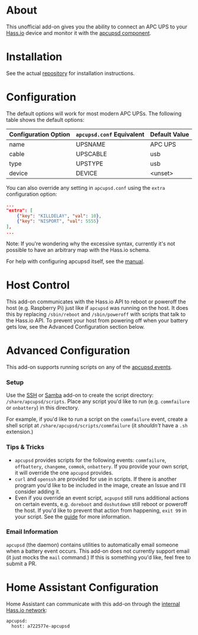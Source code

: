 # About

This unofficial add-on gives you the ability to connect an APC UPS to your [Hass.io](https://home-assistant.io/hassio/) device and monitor it with the [apcupsd component](https://home-assistant.io/components/apcupsd/).

# Installation

See the actual [repository](https://github.com/korylprince/hassio-apcupsd/) for installation instructions.

# Configuration

The default options will work for most modern APC UPSs. The following table shows the default options:

Configuration Option | `apcupsd.conf` Equivalent | Default Value
---------------------|---------------------------|--------------
name | UPSNAME | APC UPS
cable | UPSCABLE | usb
type | UPSTYPE | usb
device | DEVICE | \<unset\>

You can also override any setting in `apcupsd.conf` using the `extra` configuration option:

```json
...
"extra": [
    {"key": "KILLDELAY", "val": 10},
    {"key": "NISPORT", "val": 5555}
],
...
```

Note: If you're wondering why the excessive syntax, currently it's not possible to have an arbitrary map with the Hass.io schema.

For help with configuring apcupsd itself, see the [manual](http://www.apcupsd.com/manual/manual.html).

# Host Control

This add-on communicates with the Hass.io API to reboot or poweroff the host (e.g. Raspberry Pi) just like if `apcupsd` was running on the host. It does this by replacing `/sbin/reboot` and `/sbin/poweroff` with scripts that talk to the Hass.io API. To prevent your host from powering off when your battery gets low, see the Advanced Configuration section below.

# Advanced Configuration

This add-on supports running scripts on any of the [apcupsd events](http://www.apcupsd.com/manual/manual.html#customizing-event-handling).

### Setup

Use the [SSH](https://home-assistant.io/addons/ssh/) or [Samba](https://home-assistant.io/addons/samba/) add-on to create the script directory: `/share/apcupsd/scripts`. Place any script you'd like to run (e.g. `commfailure` or `onbattery`) in this directory.

For example, if you'd like to run a script on the `commfailure` event, create a shell script at `/share/apcupsd/scripts/commfailure` (it *shouldn't* have a `.sh` extension.)

### Tips & Tricks

* `apcupsd` provides scripts for the following events: `commfailure`, `offbattery`, `changeme`, `commok`, `onbattery`. If you provide your own script, it will override the one `apcupsd` provides.
* `curl` and `openssh` are provided for use in scripts. If there is another program you'd like to be included in the image, create an Issue and I'll consider adding it.
* Even if you override an event script, `acpupsd` still runs additional actions on certain events, e.g. `doreboot` and `doshutdown` still reboot or poweroff the host. If you'd like to prevent that action from happening, `exit 99` in your script. See the [guide](http://www.apcupsd.com/manual/manual.html#customizing-event-handling) for more information.

### Email Information

`apcupsd` (the daemon) contains utilities to automatically email someone when a battery event occurs. This add-on does not currently support email (it just mocks the `mail` command.) If this is something you'd like, feel free to submit a PR.

# Home Assistant Configuration

Home Assistant can communicate with this add-on through the [internal Hass.io network](https://home-assistant.io/developers/hassio/addon_communication/):

```
apcupsd:
  host: a722577e-apcupsd
```

